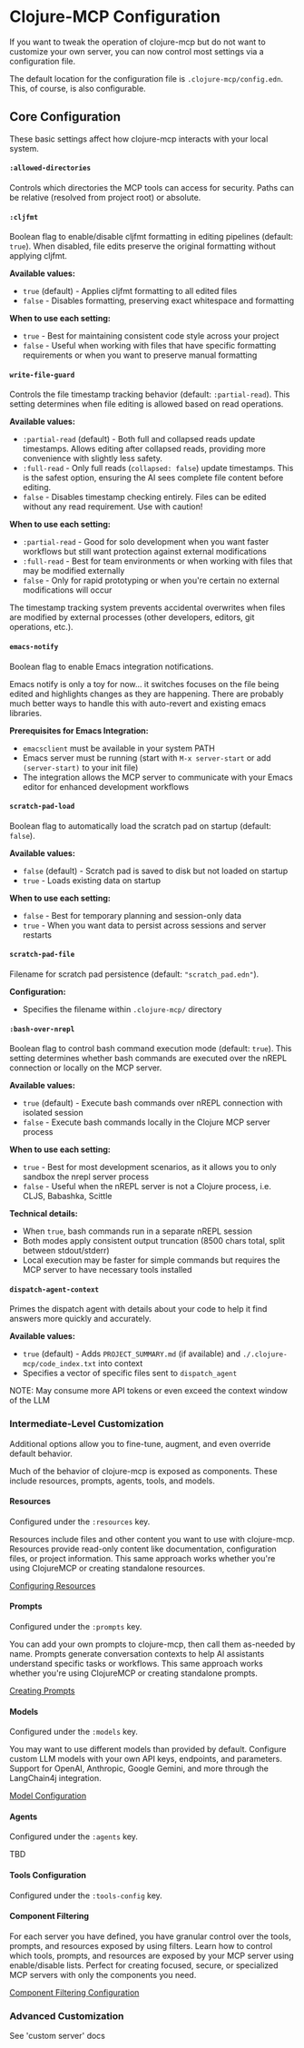 # Clojure-MCP Configuration

If you want to tweak the operation of clojure-mcp but do not want to customize your own server,
you can now control most settings via a configuration file.

The default location for the configuration file is `.clojure-mcp/config.edn`. This, of course,
is also configurable.

## Core Configuration

These basic settings affect how clojure-mcp interacts with your local system.

#### `:allowed-directories`
Controls which directories the MCP tools can access for security. Paths can be relative (resolved from project root) or absolute.

#### `:cljfmt`
Boolean flag to enable/disable cljfmt formatting in editing pipelines (default: `true`). When disabled, file edits preserve the original formatting without applying cljfmt.

**Available values:**
- `true` (default) - Applies cljfmt formatting to all edited files
- `false` - Disables formatting, preserving exact whitespace and formatting

**When to use each setting:**
- `true` - Best for maintaining consistent code style across your project
- `false` - Useful when working with files that have specific formatting requirements or when you want to preserve manual formatting

#### `write-file-guard`
Controls the file timestamp tracking behavior (default: `:partial-read`). This setting determines when file editing is allowed based on read operations.

**Available values:**
- `:partial-read` (default) - Both full and collapsed reads update timestamps. Allows editing after collapsed reads, providing more convenience with slightly less safety.
- `:full-read` - Only full reads (`collapsed: false`) update timestamps. This is the safest option, ensuring the AI sees complete file content before editing.
- `false` - Disables timestamp checking entirely. Files can be edited without any read requirement. Use with caution!

**When to use each setting:**
- `:partial-read` - Good for solo development when you want faster workflows but still want protection against external modifications
- `:full-read` - Best for team environments or when working with files that may be modified externally
- `false` - Only for rapid prototyping or when you're certain no external modifications will occur

The timestamp tracking system prevents accidental overwrites when files are modified by external processes (other developers, editors, git operations, etc.).

#### `emacs-notify`
Boolean flag to enable Emacs integration notifications.

Emacs notify is only a toy for now... it switches focuses on the file
being edited and highlights changes as they are happening.  There are
probably much better ways to handle this with auto-revert and existing
emacs libraries.

**Prerequisites for Emacs Integration:**
- `emacsclient` must be available in your system PATH
- Emacs server must be running (start with `M-x server-start` or add `(server-start)` to your init file)
- The integration allows the MCP server to communicate with your Emacs editor for enhanced development workflows

#### `scratch-pad-load`
Boolean flag to automatically load the scratch pad on startup (default: `false`).

**Available values:**
- `false` (default) - Scratch pad is saved to disk but not loaded on startup
- `true` - Loads existing data on startup

**When to use each setting:**
- `false` - Best for temporary planning and session-only data
- `true` - When you want data to persist across sessions and server restarts

#### `scratch-pad-file`
Filename for scratch pad persistence (default: `"scratch_pad.edn"`).

**Configuration:**
- Specifies the filename within `.clojure-mcp/` directory

#### `:bash-over-nrepl`
Boolean flag to control bash command execution mode (default: `true`). This setting determines whether bash commands are executed over the nREPL connection or locally on the MCP server.

**Available values:**
- `true` (default) - Execute bash commands over nREPL connection with isolated session
- `false` - Execute bash commands locally in the Clojure MCP server process

**When to use each setting:**
- `true` - Best for most development scenarios, as it allows you to only sandbox the nrepl server process
- `false` - Useful when the nREPL server is not a Clojure process, i.e. CLJS, Babashka, Scittle

**Technical details:**
- When `true`, bash commands run in a separate nREPL session
- Both modes apply consistent output truncation (8500 chars total, split between stdout/stderr)
- Local execution may be faster for simple commands but requires the MCP server to have necessary tools installed

#### `dispatch-agent-context`
Primes the dispatch agent with details about your code to help it find answers more quickly and accurately.

**Available values:**
- `true` (default) - Adds `PROJECT_SUMMARY.md` (if available) and `./.clojure-mcp/code_index.txt` into context
- Specifies a vector of specific files sent to `dispatch_agent`

NOTE: May consume more API tokens or even exceed the context window of the LLM

### Intermediate-Level Customization

Additional options allow you to fine-tune, augment, and even override default behavior.

Much of the behavior of clojure-mcp is exposed as components. These include resources, prompts, agents, tools, and models.

#### Resources

Configured under the `:resources` key.

Resources include files and other content you want to use with clojure-mcp.
Resources provide read-only content like documentation, configuration files, or project information. This same approach works whether you're using ClojureMCP or creating standalone resources.

[Configuring Resources](doc/configuring-resources.md)

#### Prompts

Configured under the `:prompts` key.

You can add your own prompts to clojure-mcp, then call them as-needed by name.
Prompts generate conversation contexts to help AI assistants understand specific tasks or workflows. This same approach works whether you're using ClojureMCP or creating standalone prompts.

[Creating Prompts](doc/creating-prompts.md)

#### Models

Configured under the `:models` key.

You may want to use different models than provided by default.
Configure custom LLM models with your own API keys, endpoints, and parameters. Support for OpenAI, Anthropic, Google Gemini, and more through the LangChain4j integration.

[Model Configuration](doc/model-configuration.md)

#### Agents

Configured under the `:agents` key.

TBD

#### Tools Configuration

Configured under the `:tools-config` key.


#### Component Filtering

For each server you have defined, you have granular control over the tools, prompts, and resources exposed by using filters.
Learn how to control which tools, prompts, and resources are exposed by your MCP server using enable/disable lists. Perfect for creating focused, secure, or specialized MCP servers with only the components you need.

[Component Filtering Configuration](doc/component-filtering.md)

### Advanced Customization

See 'custom server' docs
